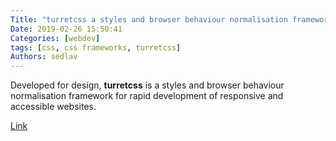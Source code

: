 ```yaml
---
Title: "turretcss a styles and browser behaviour normalisation framework"
Date: 2019-02-26 15:50:41
Categories: [webdev]
tags: [css, css frameworks, turretcss]
Authors: sedlav
---
```


Developed for design, **turretcss** is a styles and browser behaviour normalisation framework for rapid development of responsive and accessible websites.

[Link](https://turretcss.com/)
